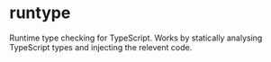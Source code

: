 # runtype

Runtime type checking for TypeScript. Works by statically analysing TypeScript types and injecting the relevent code.
